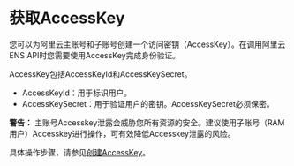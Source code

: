 # 获取AccessKey

您可以为阿里云主账号和子账号创建一个访问密钥（AccessKey）。在调用阿里云ENS API时您需要使用AccessKey完成身份验证。

AccessKey包括AccessKeyId和AccessKeySecret。

-   AccessKeyId：用于标识用户。
-   AccessKeySecret：用于验证用户的密钥。AccessKeySecret必须保密。

**警告：** 主账号Accesskey泄露会威胁您所有资源的安全。建议使用子账号（RAM用户）Accesskey进行操作，可有效降低Accesskey泄露的风险。

具体操作步骤，请参见[创建AccessKey]()。

